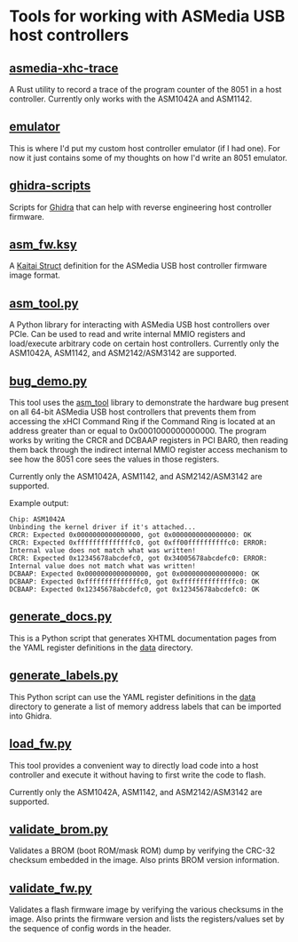 # Tools for working with ASMedia USB host controllers


## [asmedia-xhc-trace](asmedia-xhc-trace)

A Rust utility to record a trace of the program counter of the 8051 in a host
controller. Currently only works with the ASM1042A and ASM1142.


## [emulator](emulator)

This is where I'd put my custom host controller emulator (if I had one). For now
it just contains some of my thoughts on how I'd write an 8051 emulator.


## [ghidra-scripts](ghidra-scripts)

Scripts for [Ghidra][ghidra] that can help with reverse engineering host
controller firmware.


## [asm\_fw.ksy](asm_fw.ksy)

A [Kaitai Struct][kaitai] definition for the ASMedia USB host controller
firmware image format.


## [asm\_tool.py](asm_tool.py)

A Python library for interacting with ASMedia USB host controllers over PCIe.
Can be used to read and write internal MMIO registers and load/execute arbitrary
code on certain host controllers. Currently only the ASM1042A, ASM1142, and
ASM2142/ASM3142 are supported.


## [bug\_demo.py](bug_demo.py)

This tool uses the [asm\_tool](asm_tool.py) library to demonstrate the hardware
bug present on all 64-bit ASMedia USB host controllers that prevents them from
accessing the xHCI Command Ring if the Command Ring is located at an address
greater than or equal to 0x0001000000000000. The program works by writing the
CRCR and DCBAAP registers in PCI BAR0, then reading them back through the
indirect internal MMIO register access mechanism to see how the 8051 core sees
the values in those registers.

Currently only the ASM1042A, ASM1142, and ASM2142/ASM3142 are supported.

Example output:

```
Chip: ASM1042A
Unbinding the kernel driver if it's attached...
CRCR: Expected 0x0000000000000000, got 0x0000000000000000: OK
CRCR: Expected 0xffffffffffffffc0, got 0xff00ffffffffffc0: ERROR: Internal value does not match what was written!
CRCR: Expected 0x12345678abcdefc0, got 0x34005678abcdefc0: ERROR: Internal value does not match what was written!
DCBAAP: Expected 0x0000000000000000, got 0x0000000000000000: OK
DCBAAP: Expected 0xffffffffffffffc0, got 0xffffffffffffffc0: OK
DCBAAP: Expected 0x12345678abcdefc0, got 0x12345678abcdefc0: OK
```


## [generate\_docs.py](generate_docs.py)

This is a Python script that generates XHTML documentation pages from the YAML
register definitions in the [data][data] directory.


## [generate\_labels.py](generate_labels.py)

This Python script can use the YAML register definitions in the [data][data]
directory to generate a list of memory address labels that can be imported into
Ghidra.


## [load\_fw.py](load_fw.py)

This tool provides a convenient way to directly load code into a host controller
and execute it without having to first write the code to flash.

Currently only the ASM1042A, ASM1142, and ASM2142/ASM3142 are supported.


## [validate\_brom.py](validate_brom.py)

Validates a BROM (boot ROM/mask ROM) dump by verifying the CRC-32 checksum
embedded in the image. Also prints BROM version information.


## [validate\_fw.py](validate_fw.py)

Validates a flash firmware image by verifying the various checksums in the
image. Also prints the firmware version and lists the registers/values set by
the sequence of config words in the header.


[ghidra]: https://ghidra-sre.org/
[kaitai]: https://kaitai.io/
[data]: ../data
